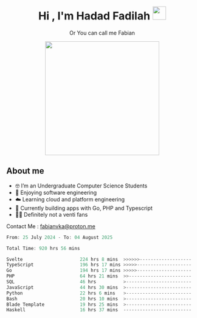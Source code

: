 <h1 align="center">Hi , I'm Hadad Fadilah  <img src="https://media.giphy.com/media/hvRJCLFzcasrR4ia7z/giphy.gif" width="35" ></h1>
<p align="center"><span>Or You can call me <span style="font: bold">Fabian</span></p>
<p align="center">
<img src="https://media.tenor.com/78dNivDemDAAAAAi/speech-bubble-venti.gif" width="300"/>    
</p>

##  About me
- 🤓 I’m an Undergraduate Computer Science Students
- 🍰 Enjoying software engineering
- ☁️ Learning cloud and platform engineering
- 🧰 Currently building apps with Go, PHP and Typescript 
- 🏃‍♂️ Definitely not a venti fans

Contact Me : fabianvka@proton.me

<!--START_SECTION:waka-->

```go
From: 25 July 2024 - To: 04 August 2025

Total Time: 920 hrs 56 mins

Svelte                     224 hrs 8 mins  >>>>>>-------------------   24.15 %
TypeScript                 196 hrs 17 mins >>>>>--------------------   21.15 %
Go                         194 hrs 17 mins >>>>>--------------------   20.93 %
PHP                        64 hrs 21 mins  >>-----------------------   06.93 %
SQL                        46 hrs          >------------------------   04.96 %
JavaScript                 44 hrs 30 mins  >------------------------   04.80 %
Python                     22 hrs 6 mins   >------------------------   02.38 %
Bash                       20 hrs 10 mins  >------------------------   02.17 %
Blade Template             19 hrs 25 mins  >------------------------   02.09 %
Haskell                    16 hrs 37 mins  -------------------------   01.79 %
```

<!--END_SECTION:waka-->




<!--
**Fadil-Tao/Fadil-Tao** is a ✨ _special_ ✨ repository because its `README.md` (this file) appears on your GitHub profile.


